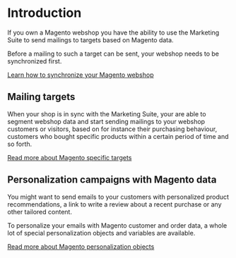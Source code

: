 # Introduction

If you own a Magento webshop you have the ability to use the Marketing Suite to
send mailings to targets based on Magento data. 

Before a mailing to such a target can be sent, your webshop needs to be synchronized
first. 

[Learn how to synchronize your Magento webshop](copernica-docs:MarketingSuite/magento-integration/integration)

## Mailing targets

When your shop is in sync with the Marketing Suite, your are able to segment webshop data and
start sending mailings to your webshop customers or visitors, based on for instance their purchasing behaviour, customers who bought specific products within a certain period of time and so forth.

[Read more about Magento specific targets](copernica-docs:MarketingSuite/magento-integration/targets)

## Personalization campaigns with Magento data

You might want to send emails to your customers with personalized product recommendations, 
a link to write a review about a recent purchase or any other tailored content.

To personalize your emails with Magento customer and order data, a whole lot of 
special personalization objects and variables are available. 

[Read more about Magento personalization objects](copernica-docs:MarketingSuite/magento-integration/personalization) 
